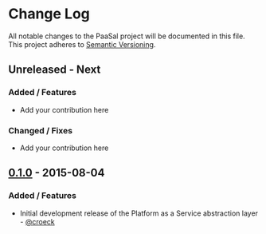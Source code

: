 # Change Log
All notable changes to the PaaSal project will be documented in this file.
This project adheres to [Semantic Versioning](http://semver.org/).

## Unreleased - Next

### Added / Features
* Add your contribution here

### Changed / Fixes
* Add your contribution here

## [0.1.0] - 2015-08-04

### Added / Features
* Initial development release of the Platform as a Service abstraction layer - [@croeck](https://github.com/croeck)


[0.1.0]: https://github.com/croeck/paasal/releases/tag/0.1.0
